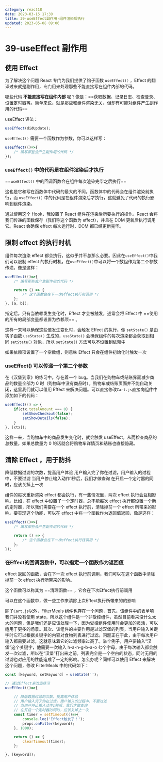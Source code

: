 ```yaml
---
category: react18
date: 2023-03-15 17:30
title: 39-useEffect副作用-组件渲染后执行
updated: 2023-05-08 09:06
---
```


# 39-useEffect 副作用

## 使用 Effect

为了解决这个问题 React 专门为我们提供了钩子函数 `useEffect()` ，Effect 的翻译过来就是副作用，专门用来处理那些不能直接写在组件内部的代码。

哪些代码 **不能直接写在组件内部** 呢？像是：==获取数据、记录日志、检查登录、设置定时器等。简单来说，就是那些和组件渲染无关，但却有可能对组件产生副作用的代码==

useEffect 语法：

```jsx
useEffect(didUpdate);
```

`useEffect()` 需要一个函数作为参数，你可以这样写：

```jsx
useEffect(()=>{
    /* 编写那些会产生副作用的代码 */
});
```

### `useEffect()` 中的代码是在组件渲染后才执行

==`useEffect()` 中的回调函数会在组件每次渲染完毕之后执行==

这也是它和写在函数体中代码的最大的不同，函数体中的代码会在组件渲染前执行，而 `useEffect()` 中的代码是在组件渲染后才执行，这就避免了代码的执行影响到组件渲染。

通过使用这个 Hook，我设置了 React 组件在渲染后所要执行的操作。React 会将我们传递的函数保存（我们称这个函数为 effect），并且在 DOM 更新后执行调用它。React 会确保 effect 每次运行时，DOM 都已经更新完毕。

## 限制 effect 的执行时机



组件每次渲染 effect 都会执行，这似乎并不总那么必要。因此在`useEffect()`中我们可以限制 effect 的执行时机，在`useEffect()`中可以将一个数组作为第二个参数传递，像是这样：

```jsx
useEffect(()=>{
    /* 编写那些会产生副作用的代码 */

    return () => {
        /* 这个函数会在下一次effect执行前调用 */
    };
}, [a, b]);
```

指定后，只有当依赖发生变化时，Effect 才会被触发，通常会将 Effect 中 ==使用的所有的局部变量都设置为依赖项== 。

这样一来可以确保这些值发生变化时，会触发 Effect 的执行，像 `setState()` 是由钩子函数 `useState()` 生成的，`useState()` 会确保组件的每次渲染都会获取到相同 `setState()` 对象，所以 `setState()` 方法可以不设置到依赖中

如果依赖项设置了一个空数组，则意味 Effect 只会在组件初始化时触发一次

### useEffect() 可以传递一个第二个参数

在《汉堡到家》的练习中，存在着一个 bug。当我们在购物车或结账界面减少商品的数量全部为 0 时（购物车中没有商品时）。购物车或结账页面并不能自动关闭，这里我们就可以借用 Effect 来解决问题。可以直接修改`Cart.js`直接向组件中添加如下的代码：

```jsx
useEffect(() => {
    if(ctx.totalAmount === 0) {
        setShowCheckout(false);
        setShowDetails(false);
    }
}, [ctx]);
```

这样一来，当购物车中的商品发生变化时，就会触发 useEffect，从而检查商品的总数量，如果总数量为 0 的话就会将购物车详情页和结账也直接隐藏。


## 清除 Effect ，用于防抖

降低数据过滤的次数，提高用户体验
用户输入完了你在过滤，用户输入的过程中，不要过滤
当用户停止输入动作1秒后，我们才做查询
在开启一个定时器的同时，应该关掉上一次

组件的每次重新渲染 effect 都会执行，有一些情况里，两次 effect 执行会互相影响。比如，在 effect 中设置了一个定时器，总不能每次 effect 执行都设置一个新的定时器，所以我们需要在一个 effect 执行前，清除掉前一个 effect 所带来的影响。要实现这个功能，可以在 effect 中将一个函数作为返回值返回，像是这样：

```jsx
useEffect(()=>{
    /* 编写那些会产生副作用的代码 */

    return () => {
        /* 这个函数会在下一次effect执行钱调用 */
    };
});
```



### 在Effect的回调函数中，可以指定一个函数作为返回值

effect 返回的函数，会在下一次 effect 执行前调用，我们可以在这个函数中清除掉前一次 effect 执行所带来的影响。

这个函数可以称其为 ==清理函数== ，它会在下次Effect执行前调用

可以在这个函数中，做一些工作来清除上次Effect执行所带来的的影响

除了`Cart.js`以外，FilterMeals 组件也存在一个问题，首先，该组件中的表单项我们并没有使用 state，所以这个组件是一个非受控组件，虽然目前看来没什么太大的问题，但是我们还是应该处理一下，因为受控组件使用时会更加的灵活，可以适用于更多的场景。其次、该组件的主要作用是过滤汉堡的列表，当用户输入关键字时它可以根据关键字的内容对食物列表进行过滤。问题正在于此，由于每次用户输入都需要过滤，这就意味着它的过滤频率过高了。举个例子，用户要输入“汉堡”这个关键字，他需要一次输入 h-a-n-g-b-a-o 七个字母，由于每次输入都会触发一次过滤，所以在“汉堡”打出来之前，列表完全是一个空白的状态，同时无用的过滤也对应用的性能造成了一定的影响。怎么办呢？同样可以使用 Effect 来解决这个问题，修改 FilterMeals 中的代码如下：

```jsx
const [keyword, setKeyword] = useState('');

// 通过Effect来改造练习
useEffect(()=>{

    // 降低数据过滤的次数，提高用户体验
    // 用户输入完了你在过滤，用户输入的过程中，不要过滤
    // 当用户停止输入动作1秒后，我们才做查询
    // 在开启一个定时器的同时，应该关掉上一次
    const timer = setTimeout(()=>{
        console.log('Effect触发了！');
        props.onFilter(keyword);
    }, 1000);

    return () => {
        clearTimeout(timer);
    };

}, [keyword]);
```